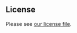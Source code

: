 
## License

Please see [our license file](https://github.com/Microsoft/vscode-cordova/tree/master/release/releaselicense.txt).